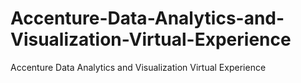 # Accenture-Data-Analytics-and-Visualization-Virtual-Experience
Accenture Data Analytics and Visualization Virtual Experience
